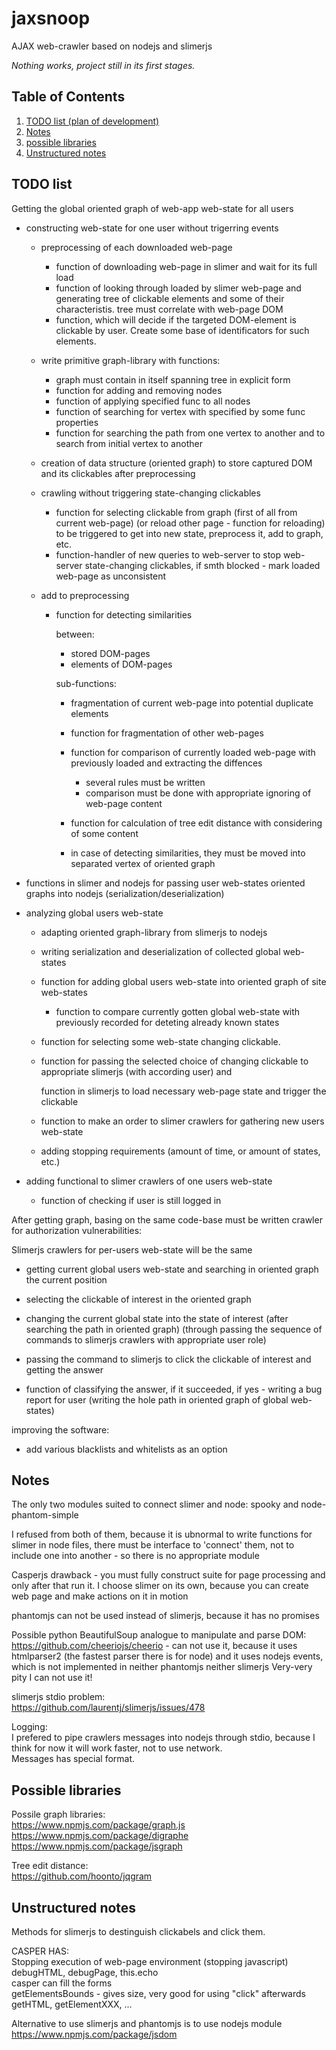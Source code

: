 # jaxsnoop
AJAX web-crawler based on nodejs and slimerjs

*Nothing works, project still in its first stages.*


## Table of Contents

1. [TODO list (plan of development)](#todo-list)
1. [Notes](#notes)
1. [possible libraries](#possible-libraries)
1. [Unstructured notes](#unstructured-notes)

## TODO list

Getting the global oriented graph of web-app web-state for all users

- constructing web-state for one user without trigerring events

    - preprocessing of each downloaded web-page
        - function of downloading web-page in slimer and wait for its full load
        - function of looking through loaded by slimer web-page and generating tree of clickable elements and some of their characteristis. tree must correlate with web-page DOM
        - function, which will decide if the targeted DOM-element is clickable by user. Create some base of identificators for such elements.

    - write primitive graph-library with functions:

        - graph must contain in itself spanning tree in explicit form
        - function for adding and removing nodes
        - function of applying specified func to all nodes
        - function of searching for vertex with specified by some func properties
        - function for searching the path from one vertex to another and to search from initial vertex to another

    - creation of data structure (oriented graph) to store captured DOM and its clickables after preprocessing

    - crawling without triggering state-changing clickables

        - function for selecting clickable from graph (first of all from current web-page) (or reload other page - function for reloading) to be triggered to get into new state, preprocess it, add to graph, etc.
        - function-handler of new queries to web-server to stop web-server state-changing clickables, if smth blocked - mark loaded web-page as unconsistent

    - add to preprocessing

        - function for detecting similarities

            between:
                
            - stored DOM-pages
            - elements of DOM-pages

            sub-functions:

            - fragmentation of current web-page into potential duplicate elements
            - function for fragmentation of other web-pages
            - function for comparison of currently loaded web-page with previously loaded and extracting the diffences

                - several rules must be written
                - comparison must be done with appropriate ignoring of web-page content

            - function for calculation of tree edit distance with considering of some content

            - in case of detecting similarities, they must be moved into separated vertex of oriented graph

- functions in slimer and nodejs for passing user web-states oriented graphs into nodejs (serialization/deserialization)

- analyzing global users web-state

    - adapting oriented graph-library from slimerjs to nodejs 
    - writing serialization and deserialization of collected global web-states

    - function for adding global users web-state into oriented graph of site web-states

        - function to compare currently gotten global web-state with previously recorded for deteting already known states

    - function for selecting some web-state changing clickable.
    - function for passing the selected choice of changing clickable to appropriate slimerjs (with according user) and
        
        function in slimerjs to load necessary web-page state and trigger the clickable

    - function to make an order to slimer crawlers for gathering new users web-state

    - adding stopping requirements (amount of time, or amount of states, etc.)

- adding functional to slimer crawlers of one users web-state

    - function of checking if user is still logged in

After getting graph, basing on the same code-base must be written crawler for authorization vulnerabilities:

Slimerjs crawlers for per-users web-state will be the same

- getting current global users web-state and searching in oriented graph the current position

- selecting the clickable of interest in the oriented graph

- changing the current global state into the state of interest (after searching the path in oriented graph) (through passing the sequence of commands to slimerjs crawlers with appropriate user role)

- passing the command to slimerjs to click the clickable of interest and getting the answer

- function of classifying the answer, if it succeeded, if yes - writing a bug report for user (writing the hole path in oriented graph of global web-states)

improving the software:

- add various blacklists and whitelists as an option

## Notes

The only two modules suited to connect slimer and node: spooky and node-phantom-simple

I refused from both of them, because it is ubnormal to write functions for slimer in node files, there must be interface to 'connect' them, not to include one into another - so there is no appropriate module

Casperjs drawback - you must fully construct suite for page processing and only after that run it. I choose slimer on its own, because you can create web page and make actions on it in motion

phantomjs can not be used instead of slimerjs, because it has no promises

Possible python BeautifulSoup analogue to manipulate and parse DOM:  
https://github.com/cheeriojs/cheerio - can not use it, because it uses htmlparser2 (the fastest parser there is for
node) and it uses nodejs events, which is not implemented in neither phantomjs neither slimerjs
Very-very pity I can not use it!


slimerjs stdio problem:  
https://github.com/laurentj/slimerjs/issues/478

Logging:  
I prefered to pipe crawlers messages into nodejs through stdio, because I think for now it will work faster, not to use network.  
Messages has special format.

## Possible libraries

Possile graph libraries:  
https://www.npmjs.com/package/graph.js  
https://www.npmjs.com/package/digraphe  
https://www.npmjs.com/package/jsgraph

Tree edit distance:  
https://github.com/hoonto/jqgram

## Unstructured notes

Methods for slimerjs to destinguish clickabels and click them.

CASPER HAS:  
Stopping execution of web-page environment (stopping javascript)  
debugHTML, debugPage, this.echo  
casper can fill the forms  
getElementsBounds - gives size, very good for using "click" afterwards  
getHTML, getElementXXX, ...  

Alternative to use slimerjs and phantomjs is to use nodejs module https://www.npmjs.com/package/jsdom

